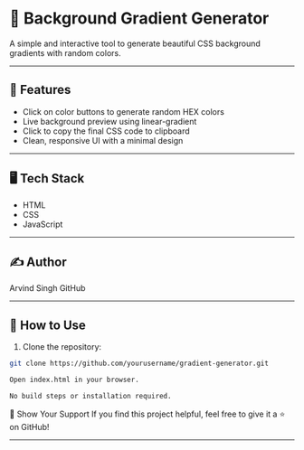 # 🎨 Background Gradient Generator

A simple and interactive tool to generate beautiful CSS background gradients with random colors.

---

## 🚀 Features

- Click on color buttons to generate random HEX colors
- Live background preview using linear-gradient
- Click to copy the final CSS code to clipboard
- Clean, responsive UI with a minimal design

---

## 🖥️ Tech Stack

- HTML
- CSS
- JavaScript

---

## ✍️ Author
Arvind Singh
GitHub

---
## 📂 How to Use

1. Clone the repository:

```bash
git clone https://github.com/yourusername/gradient-generator.git

Open index.html in your browser.

No build steps or installation required.

```

🌟 Show Your Support
If you find this project helpful, feel free to give it a ⭐ on GitHub!

---